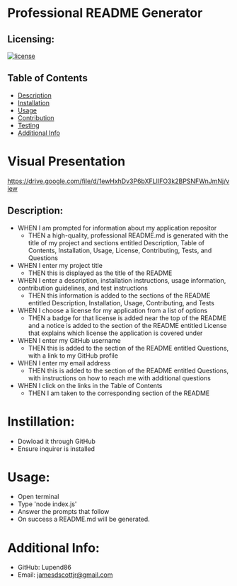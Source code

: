 # Professional README Generator

 
  ## Licensing:
  [![license](https://img.shields.io/badge/license-MIT-blue)](https://shields.io)

  ## Table of Contents 
  - [Description](#description)
  - [Installation](#installation)
  - [Usage](#usage)
  - [Contribution](#contribution)
  - [Testing](#testing)
  - [Additional Info](#additional-info)

# Visual Presentation

https://drive.google.com/file/d/1ewHxhDv3P6bXFLlIFO3k2BPSNFWnJmNj/view

## Description:

* WHEN I am prompted for information about my application repositor
  - THEN a high-quality, professional README.md is generated with the title of my project and sections entitled 
    Description, Table of Contents, Installation, Usage, License,        Contributing, Tests, and Questions
* WHEN I enter my project title
  - THEN this is displayed as the title of the README
* WHEN I enter a description, installation instructions, usage information, contribution guidelines, and test instructions
  - THEN this information is added to the sections of the README entitled Description, Installation, Usage, Contributing, and Tests
* WHEN I choose a license for my application from a list of options
  - THEN a badge for that license is added near the top of the README and a notice is added to the section of 
    the README entitled License that explains which license the   application is covered under
* WHEN I enter my GitHub username
  - THEN this is added to the section of the README entitled Questions, with a link to my GitHub profile
* WHEN I enter my email address
  - THEN this is added to the section of the README entitled Questions, with instructions on how to reach me with additional questions
* WHEN I click on the links in the Table of Contents
  - THEN I am taken to the corresponding section of the README

# Instillation:

* Dowload it through GitHub
* Ensure inquirer is installed

# Usage:

* Open terminal
* Type 'node index.js'
* Answer the prompts that follow
* On success a README.md will be generated.

# Additional Info:

* GitHub: Lupend86
* Email: jamesdscottjr@gmail.com
